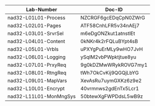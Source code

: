 Lab-Number             |Doc-ID
-----------------------|--------------------
nad32-L01L01-Process   |NZCRGF6gcEDqCpN0ZWrG
nad32-L02L01-Pages     |ATF58CnhLFR5v34nAEj7
nad32-L03L01-SrvrSel   |m6eDgONZkut1atnstlEt
nad32-L04L01-Content   |0kNKr4k2rFQLuBYpt4sB
nad32-L05L01-Vrbls     |uPXYgPuErMLy9wHO7JvH
nad32-L06L01-Logging   |ySqIM2vbPWpktjtue8yu
nad32-L07L01-PrxyReq   |9g0kDZMwWRykROVG7my1
nad32-L08L01-RtngReq   |tWh7OkCvKij9QGQjLbYG
nad32-L09L01-MapVars   |XevAsRu7uymGXKz6z9e2
nad32-L10L01-Encrypt   |40vrmnws2gdEnTx5Lcr1
nad32-L11L01-MonMngSys |50btewXgFWPDdsL5wB9z

